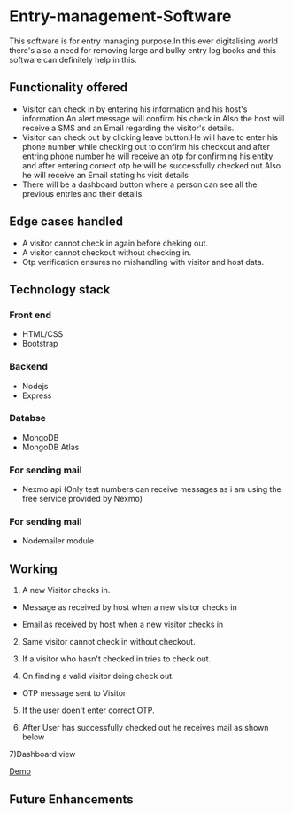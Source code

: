 # Entry-management-Software
 This software is for entry managing purpose.In this ever digitalising world there's also a need for removing large and bulky entry log books and this software can definitely help in this.
 
 ## Functionality offered
 * Visitor can check in by entering his information and his host's information.An alert message will confirm his check in.Also the host will receive a SMS and an Email regarding the visitor's details.
 * Visitor can check out by clicking leave button.He will have to enter his phone number while checking out to confirm his checkout and after entring phone number he will receive an otp for confirming his entity and after entering correct otp he will be successfully checked out.Also he will receive an Email stating hs visit details
 * There will be a dashboard button where a person can see all the previous entries and their details.
 
 ## Edge cases handled
 * A visitor cannot check in again before cheking out.
 * A visitor cannot checkout without checking in.
 * Otp verification ensures no mishandling with visitor and host data.
  
 ## Technology stack
 ### Front end
 * HTML/CSS
 * Bootstrap
 
 ### Backend
 * Nodejs
 * Express
 
 ### Databse
 * MongoDB
 * MongoDB Atlas
 
 ### For sending mail 
 * Nexmo api (Only test numbers can receive messages as i am using the free service provided by Nexmo)
 
 ### For sending mail 
 * Nodemailer module
 
 ## Working
 1) A new Visitor checks in.
 
 * Message as received by host when a new visitor checks in
 
 * Email as received by host when a new visitor checks in
 
 2) Same visitor cannot check in without checkout.
 
 3) If a visitor who hasn't checked in tries to check out.
 
 4) On finding a valid visitor doing check out.
 
 * OTP message sent to Visitor 
 
 5) If the user doen't enter correct OTP.
 
 6) After User has successfully checked out he receives mail as shown below
 
 7)Dashboard view
 
 
 [Demo](https://entrymanagementwebsite.herokuapp.com)
 
 ## Future Enhancements
 
 
 
 
 
